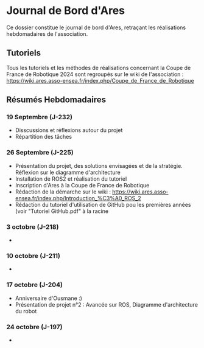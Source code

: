 # Journal de Bord d'Ares
Ce dossier constitue le journal de bord d'Ares, retraçant les réalisations hebdomadaires de l'association.
## Tutoriels
Tous les tutoriels et les méthodes de réalisations concernant la Coupe de France de Robotique 2024 sont regroupés sur le wiki de l'association : https://wiki.ares.asso-ensea.fr/index.php/Coupe_de_France_de_Robotique

## Résumés Hebdomadaires 
### 19 Septembre (J-232)
- Disscussions et réflexions autour du projet
- Répartition des tâches

### 26 Septembre (J-225)
- Présentation du projet, des solutions envisagées et de la stratégie. Réflexion sur le diagramme d'architecture
- Installation de ROS2 et réalisation du tutoriel
- Inscription d'Ares à la Coupe de France de Robotique
- Rédaction de la démarche sur le wiki : https://wiki.ares.asso-ensea.fr/index.php/Introduction_%C3%A0_ROS_2
- Rédaction du tutoriel d'utilisation de GitHub pou les premières années (voir "Tutoriel GitHub.pdf" à la racine

### 3 octobre (J-218)
-

### 10 octobre (J-211)
-

### 17 octobre (J-204)
- Anniversaire d'Ousmane :)
- Présentation de projet n°2 : Avancée sur ROS, Diagramme d'architecture du robot

### 24 octobre (J-197)
- 
